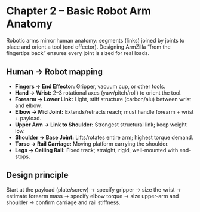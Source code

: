 # Chapter 2 – Basic Robot Arm Anatomy

Robotic arms mirror human anatomy: segments (links) joined by joints to place and orient a tool (end effector). Designing ArmZilla “from the fingertips back” ensures every joint is sized for real loads.

## Human → Robot mapping
- **Fingers → End Effector:** Gripper, vacuum cup, or other tools.
- **Hand → Wrist:** 2–3 rotational axes (yaw/pitch/roll) to orient the tool.
- **Forearm → Lower Link:** Light, stiff structure (carbon/alu) between wrist and elbow.
- **Elbow → Mid Joint:** Extends/retracts reach; must handle forearm + wrist + payload.
- **Upper Arm → Link to Shoulder:** Strongest structural link; keep weight low.
- **Shoulder → Base Joint:** Lifts/rotates entire arm; highest torque demand.
- **Torso → Rail Carriage:** Moving platform carrying the shoulder.
- **Legs → Ceiling Rail:** Fixed track; straight, rigid, well-mounted with end-stops.

## Design principle
Start at the payload (plate/screw) → specify gripper → size the wrist → estimate forearm mass → specify elbow torque → size upper-arm and shoulder → confirm carriage and rail stiffness.
